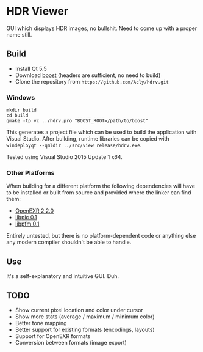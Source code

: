 # HDR Viewer

GUI which displays HDR images, no bullshit. Need to come up with a proper name still.

## Build

* Install Qt 5.5
* Download [boost](http://www.boost.org/) (headers are sufficient, no need to build)
* Clone the repository from `https://github.com/Acly/hdrv.git`

### Windows
```
mkdir build
cd build   
qmake -tp vc ../hdrv.pro "BOOST_ROOT=/path/to/boost"
```

This generates a project file which can be used to build the application with Visual Studio.
After building, runtime libraries can be copied with `windeployqt --qmldir ../src/view release/hdrv.exe`.

Tested using Visual Studio 2015 Update 1 x64.

### Other Platforms

When building for a different platform the following dependencies will have to be installed or built from source and provided where the linker can find them:
* [OpenEXR 2.2.0](http://www.openexr.com/)
* [libpic 0.1](http://people.cs.kuleuven.be/~ares.lagae/libpic/)
* [libpfm 0.1](http://people.cs.kuleuven.be/~ares.lagae/libpfm/)

Entirely untested, but there is no platform-dependent code or anything else any modern compiler shouldn't be able to handle.

## Use

It's a self-explanatory and intuitive GUI. Duh.

## TODO

* Show current pixel location and color under cursor
* Show more stats (average / maximum / minimum color)
* Better tone mapping
* Better support for existing formats (encodings, layouts)
* Support for OpenEXR formats
* Conversion between formats (image export)
